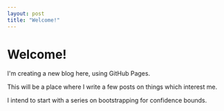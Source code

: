 ```yaml
---
layout: post
title: "Welcome!"
---
```


# Welcome!

I'm creating a new blog here, using GitHub Pages. 

This will be a place where I write a few posts on things which interest me.

I intend to start with a series on bootstrapping for confidence bounds.


